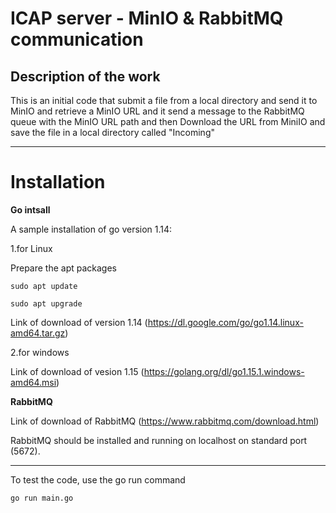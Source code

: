# ICAP server - MinIO & RabbitMQ communication
## Description of the work

This is an initial code that submit a file from a local directory and send it to MinIO and retrieve a MinIO URL and it send a message to the RabbitMQ queue with the MinIO URL  path and then Download the URL from MiniIO and save the file in a local directory called "Incoming"


---

# Installation   
**Go intsall**

A sample installation of go version 1.14:

 1.for Linux
 
 Prepare the apt packages
 
 `` sudo apt update                    
  ``
  
 ``sudo apt upgrade
 ``
 
 Link of download of version 1.14 (https://dl.google.com/go/go1.14.linux-amd64.tar.gz)


2.for windows

Link of download of vesion 1.15 (https://golang.org/dl/go1.15.1.windows-amd64.msi)


**RabbitMQ**

Link of download of RabbitMQ (https://www.rabbitmq.com/download.html)

RabbitMQ should be  installed and running on localhost on standard port (5672). 

---

To test the code, use the go run command

``go run main.go
``



    